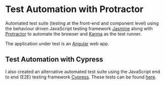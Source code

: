 # Test Automation with Protractor

Automated test suite (testing at the front-end and component level) using the behaviour driven JavaScript testing framework [Jasmine](https://jasmine.github.io/) along with [Protractor](https://www.protractortest.org/#/) to automate the browser and [Karma](https://karma-runner.github.io/) as the test runner.  

The application under test is an [Angular](https://angular.io/) web app.

## Test Automation with Cypress

I also created an alternative automated test suite using the JavaScript end to end (E2E) testing framework [Cypress](https://www.cypress.io/).  These tests can be found [here](https://github.com/haguezo/t-outcomes-cypress).


